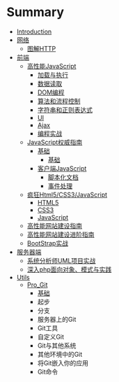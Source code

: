 # Summary

* [Introduction](README.md)
* [网络](wang_luo.md)
   * [图解HTTP](tu_jie_http.md)
* [前端](qian_duan.md)
   * [高性能JavaScript](gao_xing_neng_javascript.md)
       * [加载与执行](jia_zai_yu_zhi_xing.md)
       * [数据读取](shu_ju_du_qu.md)
       * [DOM编程](dombian_cheng.md)
       * [算法和流程控制](suan_fa_he_liu_cheng_kong_zhi.md)
       * [字符串和正则表达式](zi_fu_chuan_he_zheng_ze_biao_da_shi.md)
       * [UI](ui.md)
       * [Ajax](ajax.md)
       * [编程实战](bian_cheng_shi_zhan.md)
   * [JavaScript权威指南](javascriptquan_wei_zhi_nan.md)
       * [基础](ji_chu.md)
           * [基础](ji_chu_.md)
       * [客户端JavaScript](ke_hu_duan_javascript.md)
           * [脚本化文档](jiao_ben_hua_wen_dang.md)
           * [事件处理](shi_jian_chu_li.md)
   * [疯狂Html5/CSS3/JavaScript](feng_kuang_html5__css3__javascript.md)
       * [HTML5](html5.md)
       * [CSS3](css3.md)
       * [JavaScript](javascript.md)
   * [高性能网站建设指南](gao_xing_neng_wang_zhan_jian_she_zhi_nan.md)
   * [高性能网站建设进阶指南](gao_xing_neng_wang_zhan_jian_she_jin_jie_zhi_nan.md)
   * [BootStrap实战](bootstrapshi_zhan.md)
* [服务器端](fu_wu_qi_duan.md)
   * [系统分析师UML项目实战](xi_tong_fen_xi_shi_uml_xiang_mu_shi_zhan.md)
   * [深入php面向对象、模式与实践](shen_ru_php_mian_xiang_dui_xiang_3001_mo_shi_yu_sh.md)
* [Utils](utils.md)
   * [Pro_Git](git.md)
       * [基础](git_ji_chu.md)
       * 起步
       * 分支
       * 服务器上的Git
       * Git工具
       * 自定义Git
       * Git与其他系统
       * 其他环境中的Git
       * 将Git嵌入你的应用
       * Git命令

